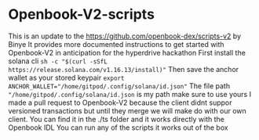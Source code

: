 # Openbook-V2-scripts
This is an update to the https://github.com/openbook-dex/scripts-v2 by Binye
It provides more documented instructions to get started with Openbook-V2 in anticipation for the hyperdrive hackathon
First install the solana cli
```sh -c "$(curl -sSfL https://release.solana.com/v1.16.13/install)"```
Then save the anchor wallet as your stored keypair
```export ANCHOR_WALLET="/home/gitpod/.config/solana/id.json"```
The file path ```"/home/gitpod/.config/solana/id.json``` is my path make sure to use yours
I made a pull request to Openbook-V2 because the client didnt suppor versioned transactions but until they merge we will make do with our own client.
You can find it in the ./ts folder and it works directly with the Openbook IDL
You can run any of the scripts it works out of the box

